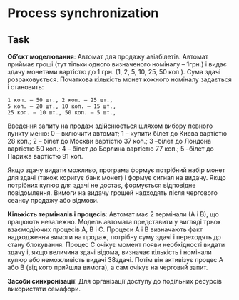 # Process synchronization

## Task
  __Об’єкт моделювання__: Автомат для продажу авіабілетів.
Автомат приймає гроші (тут тільки одного визначеного номіналу – 1грн.)
і видає здачу монетами вартістю до 1 грн. (1, 2, 5, 10, 25, 50 коп.). Сума здачі
розраховується. Початкова кількість монет кожного номіналу задається
і становить:
	
	1 коп. – 50 шт., 2 коп. – 25 шт.,
	5 коп. – 20 шт., 10 коп. – 15 шт.,
	25 коп. – 10 шт., 50 коп. – 5 шт.,

  Введення запиту на продаж здійснюється шляхом вибору певного пункту
меню:
0 – включити автомат; 1 – купити білет до Києва вартістю 28 коп.;
2 – білет до Москви вартістю 37 коп.; 3 –білет до Лондона вартістю 50 коп.;
4 – білет до Берлина вартістю 77 коп.; 5 –білет до Парижа вартістю 91 коп.

  Якщо здачу видати можливо, програма формує потрібний набір монет для
здачі (також коригує банк монет) і формує сигнал на видачу. Якщо потрібних
купюр для здачі не достає, формується відповідне повідомлення. Вимоги на
видачу грошей надходять після чергового сеансу продажу або відмови.
  
  __Кількість терміналів і процесів__: Автомат має 2 термінали (А і В), що
працюють незалежно. Модель автомата представити у вигляді трьох
взаємодіючих процесів А, В і С. Процеси А і В визначають факт надходження
вимоги на продаж, потрібну суму здачі і переходять до стану блокування.
Процес С очікує момент появи необхідності видати здачу і, якщо величина
здачі відома, визначає кількість і номінали купюр або неможливість видачі
38здачі. Потім він активізує процес А або В (від кого прийшла вимога), а сам
очікує на черговий запит.

  __Засоби синхронізації__: Для організації доступу до подільних ресурсів
використати семафори.